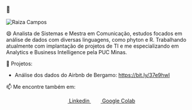 ### 👋

<img src="https://raw.githubusercontent.com/camposraiza/camposraiza/master/cover.png.png" alt="Raiza Campos">


😄 Analista de Sistemas e Mestra em Comunicação, estudos focados em análise de dados com diversas linguagens, como phyton e R. Trabalhando atualmente com implantação de projetos de TI e me especializando em Analytics e Business Intelligence pela PUC Minas. 

🌱 Projetos:
- Análise dos dados do Airbnb de Bergamo: https://bit.ly/37e9hwI

📫 Me encontre também em:
 <p align="center">
  <a href = "https://www.linkedin.com/in/raiza-campos-66411352/"><img src = "https://image.flaticon.com/icons/svg/174/174857.svg" height= 15px width = 15px> Linkedin </a>&nbsp;&nbsp;
  <a href = "https://drive.google.com/drive/folders/1dv-QVXSJ-b-rrMGtiiyh9eVhpHfMgkiz?usp=sharing"><img src="https://raw.githubusercontent.com/camposraiza/camposraiza/master/colab_favicon.ico" height= 15px width = 15px> Google Colab </a>
  </p>

<!--
**camposraiza/camposraiza** is a ✨ _special_ ✨ repository because its `README.md` (this file) appears on your GitHub profile.

Here are some ideas to get you started:

- 🔭 I’m currently working on ...
- 🌱 I’m currently learning ...
- 👯 I’m looking to collaborate on ...
- 🤔 I’m looking for help with ...
- 💬 Ask me about ...
- 📫 How to reach me: ...
- 😄 Pronouns: ...
- ⚡ Fun fact: ...
-->

